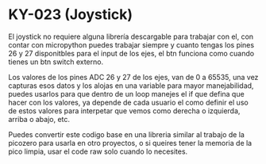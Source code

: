 # KY-023 (Joystick)

El joystick no requiere alguna librería descargable para trabajar con el, con contar con micropython puedes trabajar
siempre y cuanto tengas los pines 26 y 27 disponitbles para el input de los ejes, el btn funciona como cuando tienes un btn switch externo.

Los valores de los pines ADC 26 y 27 de los ejes, van de 0 a 65535, una vez capturas esos datos y los alojas en una variable para mayor manejabilidad,
puedes usarlos para que dentro de un loop manejes el if que defina que hacer con los valores, ya depende de cada usuario el como definir el uso de estos valores 
para interpetar que vemos como derecha o izquierda, arriba o abajo, etc.

Puedes convertir este codigo base en una libreria similar al trabajo de la picozero para usarla en otro proyectos, o si queires tener la memoria de la pico limpia,
usar el code raw solo cuando lo necesites.


